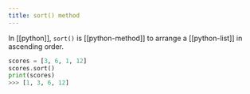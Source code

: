 ```yaml
---
title: sort() method
---
```


In [[python]], `sort()` is [[python-method]] to arrange a [[python-list]] in
ascending order.

```python
scores = [3, 6, 1, 12]
scores.sort()
print(scores)
>>> [1, 3, 6, 12]
```

